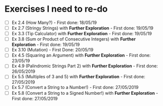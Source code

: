 # Exercises I need to re-do

- [ ] Ex 2.4 (How Many?) - First done: 18/05/19
- [ ] Ex 2.7 (Stringy Strings) with **Further Exploration** - First done: 19/05/19
- [ ] Ex 3.3 (Tip Calculator) with **Further Exploration** - First done: 19/05/19
- [ ] Ex 3.8 (Sum or Product of Consecutive Integers) with **Further Exploration** - First done: 19/05/19
- [ ] Ex 3.10 (Mutation) - First Done: 20/05/19
- [ ] Ex 4.5 (Squaring an Argument) with **Further Exploration** - First done: 23/05/19
- [ ] Ex 4.9 (Palindromic Strings Part 2) with **Further Exploration** - First done: 26/05/2019
- [ ] Ex 5.5 (Multiples of 3 and 5) with **Further Exploration** - First done: 27/05/2019
- [ ] Ex 5.7 (Convert a String to a Number!) - First done: 27/05/2019
- [ ] Ex 5.8 (Convert a String to a Signed Number!) with **Further Exploration** - First done: 27/05/2019